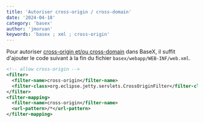 ```yaml
---
title: 'Autoriser cross-origin / cross-domain'
date: '2024-04-18'
category: 'basex'
author: 'jmorvan'
keywords: 'basex ; xml ; cross-origin'
---
```


Pour autoriser [cross-origin et/ou cross-domain](https://developer.mozilla.org/fr/docs/Web/HTTP/CORS) dans BaseX, il suffit d'ajouter le code suivant à la fin du fichier `basex/webapp/WEB-INF/web.xml`.

```xml
<!-- allow cross-origin -->
<filter>
  <filter-name>cross-origin</filter-name>
  <filter-class>org.eclipse.jetty.servlets.CrossOriginFilter</filter-class>
</filter>
<filter-mapping>
  <filter-name>cross-origin</filter-name>
  <url-pattern>/*</url-pattern>
</filter-mapping>
```